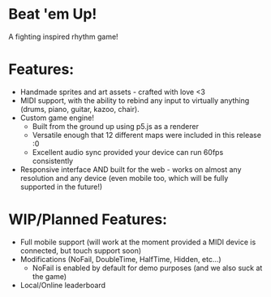 # Beat 'em Up!
A fighting inspired rhythm game!

# **Features:**
- Handmade sprites and art assets - crafted with love <3
 - MIDI support, with the ability to rebind any input to virtually anything (drums, piano, guitar, kazoo, chair).
 - Custom game engine!
	 - Built from the ground up using p5.js as a renderer
	 - Versatile enough that 12 different maps were included in this release :0
	 - Excellent audio sync provided your device can run 60fps consistently
 - Responsive interface AND built for the web - works on almost any resolution and any device (even mobile too, which will be fully supported in the future!)

# **WIP/Planned Features:**
- Full mobile support (will work at the moment provided a MIDI device is connected, but touch support soon)
- Modifications (NoFail, DoubleTime, HalfTime, Hidden, etc...)
	- NoFail is enabled by default for demo purposes (and we also suck at the game)
- Local/Online leaderboard 
